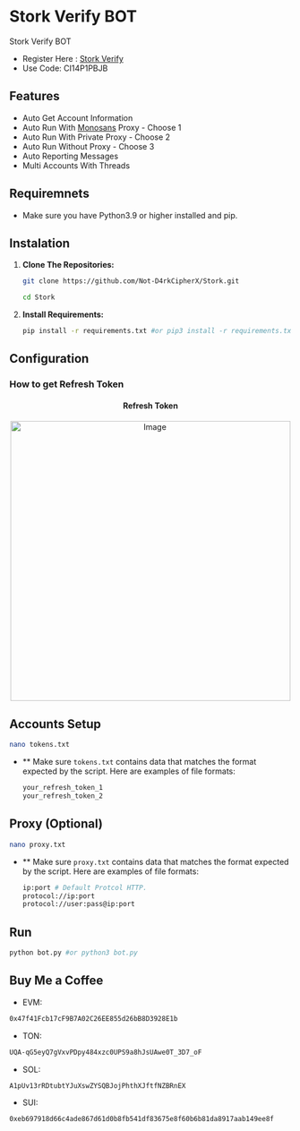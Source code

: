 # Stork Verify BOT
Stork Verify BOT

- Register Here : [Stork Verify](https://chrome.google.com/webstore/detail/stork/knnliglhgkmlblppdejchidfihjnockl)
- Use Code: CI14P1PBJB

## Features

  - Auto Get Account Information
  - Auto Run With [Monosans](https://raw.githubusercontent.com/monosans/proxy-list/main/proxies/all.txt) Proxy - Choose 1
  - Auto Run With Private Proxy - Choose 2
  - Auto Run Without Proxy - Choose 3
  - Auto Reporting Messages
  - Multi Accounts With Threads

## Requiremnets

- Make sure you have Python3.9 or higher installed and pip.

## Instalation

1. **Clone The Repositories:**
   ```bash
   git clone https://github.com/Not-D4rkCipherX/Stork.git
   ```
   ```bash
   cd Stork
   ```

2. **Install Requirements:**
   ```bash
   pip install -r requirements.txt #or pip3 install -r requirements.txt
   ```

## Configuration

### How to get Refresh Token
<div style="text-align: center;">
  <h4><strong>Refresh Token</strong></h4>
  <img src="image.png" alt="Image" width="500"/>
</div>

## Accounts Setup
```bash
nano tokens.txt
```
- ** Make sure `tokens.txt` contains data that matches the format expected by the script. Here are examples of file formats:
  ```bash
  your_refresh_token_1
  your_refresh_token_2
  ```
## Proxy (Optional)
```bash
nano proxy.txt
```
- **  Make sure `proxy.txt` contains data that matches the format expected by the script. Here are examples of file formats:
  ```bash
  ip:port # Default Protcol HTTP.
  protocol://ip:port
  protocol://user:pass@ip:port
  ```

## Run

```bash
python bot.py #or python3 bot.py
```

## Buy Me a Coffee

- EVM:
```bash
0x47f41Fcb17cF9B7A02C26EE855d26bB8D3928E1b
```
- TON:
```bash
UQA-qG5eyQ7gVxvPDpy484xzc0UPS9a8hJsUAwe0T_3D7_oF
```
- SOL:
```bash
A1pUv13rRDtubtYJuXswZYSQBJojPhthXJftfNZBRnEX
```
- SUI:
```bash
0xeb697918d66c4ade867d61d0b8fb541df83675e8f60b6b81da8917aab149ee8f
```
